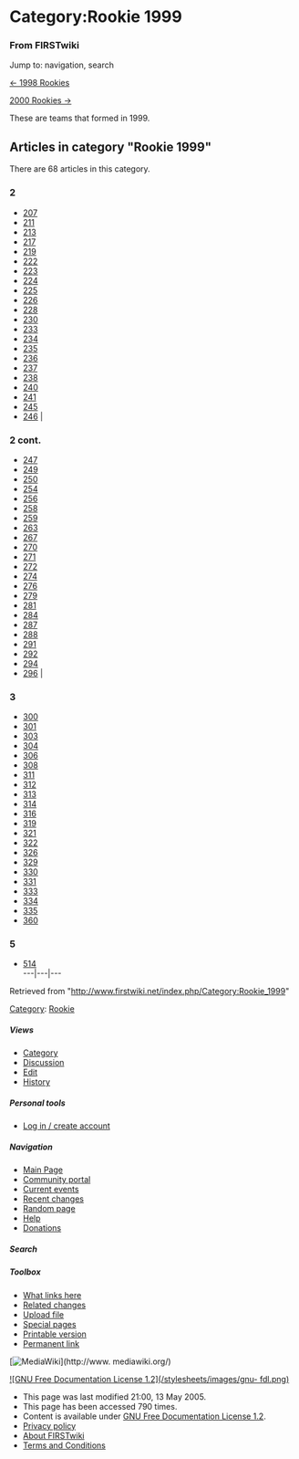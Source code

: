 # Category:Rookie 1999

### From FIRSTwiki

Jump to: navigation, search

[&lt;- 1998 Rookies](/index.php/Category:Rookie_1998 "Category:Rookie 1998" )

[2000 Rookies -&gt;](/index.php/Category:Rookie_2000 "Category:Rookie 2000" )

These are teams that formed in 1999.

  

## Articles in category "Rookie 1999"

There are 68 articles in this category.

### 2

  * [207](/index.php/207 "207" )
  * [211](/index.php/211 "211" )
  * [213](/index.php/213 "213" )
  * [217](/index.php/217 "217" )
  * [219](/index.php/219 "219" )
  * [222](/index.php/222 "222" )
  * [223](/index.php/223 "223" )
  * [224](/index.php/224 "224" )
  * [225](/index.php/225 "225" )
  * [226](/index.php/226 "226" )
  * [228](/index.php/228 "228" )
  * [230](/index.php/230 "230" )
  * [233](/index.php/233 "233" )
  * [234](/index.php/234 "234" )
  * [235](/index.php/235 "235" )
  * [236](/index.php/236 "236" )
  * [237](/index.php/237 "237" )
  * [238](/index.php/238 "238" )
  * [240](/index.php/240 "240" )
  * [241](/index.php/241 "241" )
  * [245](/index.php/245 "245" )
  * [246](/index.php/246 "246" )
|

### 2 cont.

  * [247](/index.php/247 "247" )
  * [249](/index.php/249 "249" )
  * [250](/index.php/250 "250" )
  * [254](/index.php/254 "254" )
  * [256](/index.php/256 "256" )
  * [258](/index.php/258 "258" )
  * [259](/index.php/259 "259" )
  * [263](/index.php/263 "263" )
  * [267](/index.php/267 "267" )
  * [270](/index.php/270 "270" )
  * [271](/index.php/271 "271" )
  * [272](/index.php/272 "272" )
  * [274](/index.php/274 "274" )
  * [276](/index.php/276 "276" )
  * [279](/index.php/279 "279" )
  * [281](/index.php/281 "281" )
  * [284](/index.php/284 "284" )
  * [287](/index.php/287 "287" )
  * [288](/index.php/288 "288" )
  * [291](/index.php/291 "291" )
  * [292](/index.php/292 "292" )
  * [294](/index.php/294 "294" )
  * [296](/index.php/296 "296" )
|

### 3

  * [300](/index.php/300 "300" )
  * [301](/index.php/301 "301" )
  * [303](/index.php/303 "303" )
  * [304](/index.php/304 "304" )
  * [306](/index.php/306 "306" )
  * [308](/index.php/308 "308" )
  * [311](/index.php/311 "311" )
  * [312](/index.php/312 "312" )
  * [313](/index.php/313 "313" )
  * [314](/index.php/314 "314" )
  * [316](/index.php/316 "316" )
  * [319](/index.php/319 "319" )
  * [321](/index.php/321 "321" )
  * [322](/index.php/322 "322" )
  * [326](/index.php/326 "326" )
  * [329](/index.php/329 "329" )
  * [330](/index.php/330 "330" )
  * [331](/index.php/331 "331" )
  * [333](/index.php/333 "333" )
  * [334](/index.php/334 "334" )
  * [335](/index.php/335 "335" )
  * [360](/index.php/360 "360" )

### 5

  * [514](/index.php/514 "514" )  
---|---|---  
  
Retrieved from "<http://www.firstwiki.net/index.php/Category:Rookie_1999>"

[Category](/index.php?title=Special:Categories&article=Category%3ARookie_1999
"Special:Categories" ): [Rookie](/index.php/Category:Rookie "Category:Rookie"
)

##### Views

  * [Category](/index.php/Category:Rookie_1999)
  * [Discussion](/index.php?title=Category_talk:Rookie_1999&action=edit)
  * [Edit](/index.php?title=Category:Rookie_1999&action=edit)
  * [History](/index.php?title=Category:Rookie_1999&action=history)

##### Personal tools

  * [Log in / create account](/index.php?title=Special:Userlogin&returnto=Category:Rookie_1999)

[](/index.php/Main_Page "Main Page" )

##### Navigation

  * [Main Page](/index.php/Main_Page)
  * [Community portal](/index.php/FIRSTwiki:Community_portal)
  * [Current events](/index.php/Current_events)
  * [Recent changes](/index.php/Special:Recentchanges)
  * [Random page](/index.php/Special:Random)
  * [Help](/index.php/Help:Contents)
  * [Donations](/index.php/FIRSTwiki:Site_support)

##### Search



##### Toolbox

  * [What links here](/index.php/Special:Whatlinkshere/Category:Rookie_1999)
  * [Related changes](/index.php/Special:Recentchangeslinked/Category:Rookie_1999)
  * [Upload file](/index.php/Special:Upload)
  * [Special pages](/index.php/Special:Specialpages)
  * [Printable version](/index.php?title=Category:Rookie_1999&printable=yes)
  * [Permanent link](/index.php?title=Category:Rookie_1999&oldid=37519)

[![MediaWiki](/skins/common/images/poweredby_mediawiki_88x31.png)](http://www.
mediawiki.org/)

[![GNU Free Documentation License 1.2](/stylesheets/images/gnu-
fdl.png)](http://www.gnu.org/copyleft/fdl.html)

  * This page was last modified 21:00, 13 May 2005.
  * This page has been accessed 790 times.
  * Content is available under [GNU Free Documentation License 1.2](http://www.gnu.org/copyleft/fdl.html "http://www.gnu.org/copyleft/fdl.html" ).
  * [Privacy policy](/index.php/FIRSTwiki:Privacy_policy "FIRSTwiki:Privacy policy" )
  * [About FIRSTwiki](/index.php/FIRSTwiki:About "FIRSTwiki:About" )
  * [Terms and Conditions](/index.php/FIRSTwiki:Terms_and_conditions "FIRSTwiki:Terms and conditions" )

